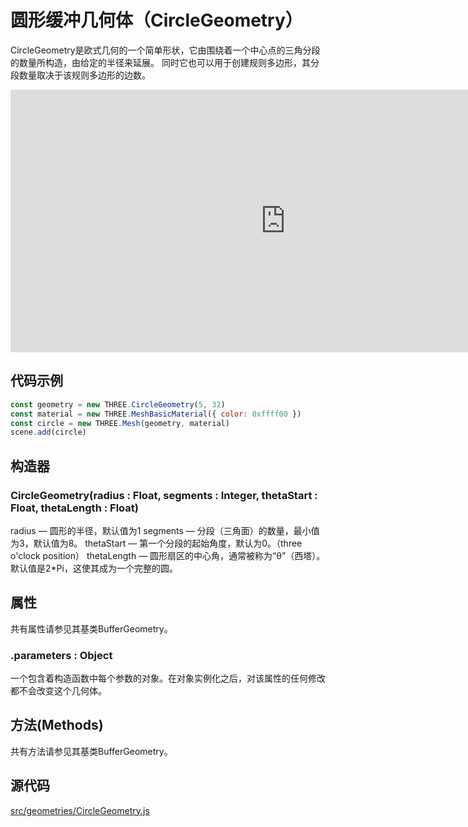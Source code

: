 # 圆形缓冲几何体（CircleGeometry）

CircleGeometry是欧式几何的一个简单形状，它由围绕着一个中心点的三角分段的数量所构造，由给定的半径来延展。 同时它也可以用于创建规则多边形，其分段数量取决于该规则多边形的边数。

<iframe id="scene" src="https://threejs.org/docs/scenes/geometry-browser.html#CircleGeometry" style="width: 880px; height: 420px; border: 0px; color: rgb(187, 187, 187); font-family: Inter, sans-serif; font-size: 18px; font-style: normal; font-variant-ligatures: normal; font-variant-caps: normal; font-weight: 400; letter-spacing: normal; orphans: 2; text-align: start; text-indent: 0px; text-transform: none; white-space: normal; widows: 2; word-spacing: 0px; -webkit-text-stroke-width: 0px; text-decoration-thickness: initial; text-decoration-style: initial; text-decoration-color: initial;"></iframe>

## 代码示例

```js
const geometry = new THREE.CircleGeometry(5, 32)
const material = new THREE.MeshBasicMaterial({ color: 0xffff00 })
const circle = new THREE.Mesh(geometry, material)
scene.add(circle)
```

## 构造器

### CircleGeometry(radius : Float, segments : Integer, thetaStart : Float, thetaLength : Float)

radius — 圆形的半径，默认值为1
segments — 分段（三角面）的数量，最小值为3，默认值为8。
thetaStart — 第一个分段的起始角度，默认为0。（three o'clock position）
thetaLength — 圆形扇区的中心角，通常被称为“θ”（西塔）。默认值是2\*Pi，这使其成为一个完整的圆。

## 属性

共有属性请参见其基类BufferGeometry。

### .parameters : Object

一个包含着构造函数中每个参数的对象。在对象实例化之后，对该属性的任何修改都不会改变这个几何体。

## 方法(Methods)

共有方法请参见其基类BufferGeometry。

## 源代码

[src/geometries/CircleGeometry.js](https://github.com/mrdoob/three.js/blob/master/src/geometries/CircleGeometry.js)
